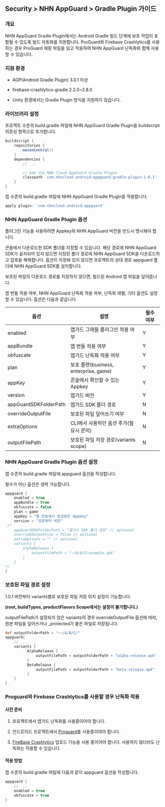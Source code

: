 ## Security > NHN AppGuard > Gradle Plugin 가이드

### 개요

NHN AppGuard Gradle Plugin에서는 Android Gradle 빌드 단계에 보호 작업이 포함될 수 있도록 빌드 자동화를 지원합니다. ProGuard와 Firebase Crashlytics를 사용하는 경우 ProGuard 매핑 파일을 읽고 적용하여 NHN AppGuard 난독화와 함께 사용할 수 있습니다.

### 지원 환경

- AGP(Android Gradle Plugin) 3.0.1 이상

- firebase-crashlytics-gradle 2.2.0~2.8.0

- Unity 환경에서는 Gradle Plugin 방식을 지원하지 않습니다.

### 라이브러리 설정

프로젝트 수준의 build.gradle 파일에 NHN AppGuard Gradle Plugin을 buildscript 의존성 항목으로 추가합니다.

```groovy
buildscript {
    repositories {
        mavenCentral()
    }
    dependencies {
        // ...

        // Add the NHN Cloud AppGuard Gradle Plugin
        classpath 'com.nhncloud.android:appguard-gradle-plugin:1.0.1'
    }
}
```

앱 수준의 build.gradle 파일에 NHN AppGuard Gradle Plugin을 적용합니다.

```groovy
apply plugin: 'com.nhncloud.android.appguard'
```

### NHN AppGuard Gradle Plugin 옵션

플러그인 기능을 사용하려면 Appkey와 NHN AppGuard 버전을 반드시 명시해야 합니다.

콘솔에서 다운로드한 SDK 폴더를 지정할 수 있습니다. 해당 경로에 NHN AppGuard SDK가 설치되어 있지 않으면 지정된 폴더 경로에 NHN AppGuard SDK을 다운로드하고 압축을 해제합니다. 옵션이 지정돼 있지 않으면 프로젝트의 상대 경로 appguard 폴더에 NHN AppGuard SDK를 설치합니다.

보호된 파일의 다운로드 경로를 지정하지 않으면, 빌드된 Android 앱 파일을 덮어씁니다.

앱 번들 적용 여부, NHN AppGuard 난독화 적용 여부, 난독화 레벨, 기타 옵션도 설정할 수 있습니다. 옵션은 다음과 같습니다.

| 옵션                    | 설명                            | 필수 여부 |
| --------------------- | ----------------------------- | ----- |
| enabled               | 앱가드 그래들 플러그인 적용 여부            | Y     |
| appBundle             | 앱 번들 적용 여부                    | Y     |
| obfuscate             | 앱가드 난독화 적용 여부                 | Y     |
| plan                  | 보호 플랜(business, enterprise, game)  | Y     |
| appKey                | 콘솔에서 확인할 수 있는 Appkey          | Y     |
| version               | 앱가드 버전                        | Y     |
| appGuardSDKFolderPath | 앱가드 SDK 폴더 경로                 | N     |
| overrideOutputFile    | 보호된 파일 덮어쓰기 여부                | N     |
| extraOptions          | CLI에서 사용하던 옵션 추가(필요시 문의)      | N     |
| outputFilePath        | 보호된 파일 저장 경로(variants scope) | N     |

### NHN AppGuard Gradle Plugin 옵션 설정

앱 수준의 build.gradle 파일에 appguard 옵션을 작성합니다.

필수가 아닌 옵션은 생략 가능합니다.

```groovy
appguard {
    enabled = true
    appBundle = true
    obfuscate = false
    plan = game
    appKey = "웹 콘솔에서 발급받은 Appkey"
    version = "프로텍터 버전"
 /*   
    appGuardSDKFolderPath = "앱가드 SDK 폴더 경로" // optional
    overrideOutputFile = false // optional
    extraOptions = "" // optional
    variants {
        alphaRelease {
            outputFilePath = "~/A/B/C/example.apk"
        }
    }
*/
}
```

### 보호된 파일 경로 설정

1.0.1 버전부터 variants별로 보호된 파일 저장 위치 설정이 가능합니다.

**(root, buildTypes, productFlavors Scope에서는 설정이 불가합니다.)**

outputFilePath가 설정되지 않은 variants의 경우 overrideOutputFile 옵션에 따라, 원본 파일을 덮어쓰거나 _protected가 붙은 파일로 저장됩니다.

```groovy
def outputFolderPath = "~~/A/B/C/"
appguard{
    // ...
    variants {
          AlphaRelease {
              outputFilePath = outputFolderPath + "alpha-release.apk"
          }     
          BetaRelease {
              outputFilePath = outputFolderPath + "beta-release.apk"
          }  
    }     
}
```

### Proguard와 Firebase Crashlytics를 사용할 경우 난독화 적용

#### 사전 준비

1. 프로젝트에서 앱가드 난독화를 사용중이어야 합니다.

2. 안드로이드 프로젝트에서 [Proguard](https://www.guardsquare.com/manual/home)를 사용중이여야 합니다.

3. [FireBase Crashlytics](https://firebase.google.com/docs/crashlytics) 업로드 기능을 사용 중이어야 합니다. 사용하지 않더라도 난독화는 적용할 수 있습니다.

#### 적용 방법

앱 수준의 build.gradle 파일에 다음과 같이 appguard 옵션을 작성합니다.

```groovy
appguard {
    // ...
    enabled = true
    obfuscate = true
}
```
